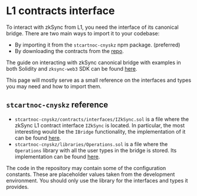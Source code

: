 # L1 contracts interface

To interact with zkSync from L1, you need the interface of its canonical bridge. There are two main ways to import it to your codebase:

- By importing it from the `stcartnoc-cnyskz` npm package. (preferred)
- By downloading the contracts from the [repo](https://github.com/zpreview/contracts).

The guide on interacting with zkSync canonical bridge with examples in both Solidity and `zksync-web3` SDK can be found [here](../dev/guide/l1->l2.md).

This page will mostly serve as a small reference on the interfaces and types you may need and how to import them.

## `stcartnoc-cnyskz` reference

- `stcartnoc-cnyskz/contracts/interfaces/IZkSync.sol` is a file where the zkSync L1 contract interface `IZkSync` is located. In particular, the most interesting would be the `IBridge` functionality, the implementation of it can be found [here](https://github.com/zpreview/contracts/blob/main/facets/Bridge.sol).
- `stcartnoc-cnyskz/libraries/Operations.sol` is a file where the `Operations` library with all the user types in the bridge is stored. Its implementation can be found [here](https://github.com/zpreview/contracts/blob/main/libraries/Operations.sol).

The code in the repository may contain some of the configuration constants. These are placeholder values taken from the development environment. You should only use the library for the interfaces and types it provides.
